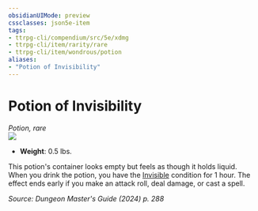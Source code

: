 ```yaml
---
obsidianUIMode: preview
cssclasses: json5e-item
tags:
- ttrpg-cli/compendium/src/5e/xdmg
- ttrpg-cli/item/rarity/rare
- ttrpg-cli/item/wondrous/potion
aliases: 
- "Potion of Invisibility"
---
```

# Potion of Invisibility
*Potion, rare*  
![](2-Mechanics/CLI/items/img/potion-of-invisibility.webp#right)

- **Weight**: 0.5 lbs.

This potion's container looks empty but feels as though it holds liquid. When you drink the potion, you have the [Invisible](2-Mechanics/CLI/rules/conditions.md#Invisible) condition for 1 hour. The effect ends early if you make an attack roll, deal damage, or cast a spell.

*Source: Dungeon Master's Guide (2024) p. 288*